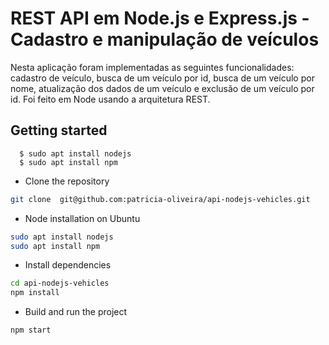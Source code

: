 # REST API em Node.js e Express.js - Cadastro e manipulação de veículos
Nesta aplicação foram implementadas as seguintes funcionalidades: cadastro de veículo, busca de um veículo por id, busca de um veículo por nome, atualização dos dados de um veículo e exclusão de um veículo por id. Foi feito em Node usando a arquitetura REST.

## Getting started


      $ sudo apt install nodejs
      $ sudo apt install npm
- Clone the repository
```bash
git clone  git@github.com:patricia-oliveira/api-nodejs-vehicles.git
```
- Node installation on Ubuntu
```bash
sudo apt install nodejs
sudo apt install npm
```
- Install dependencies
```bash
cd api-nodejs-vehicles
npm install
```
- Build and run the project
```bash
npm start
```
